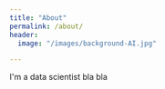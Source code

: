 ```yaml
---
title: "About"
permalink: /about/
header:
  image: "/images/background-AI.jpg"

---
```


I'm a data scientist bla bla 
